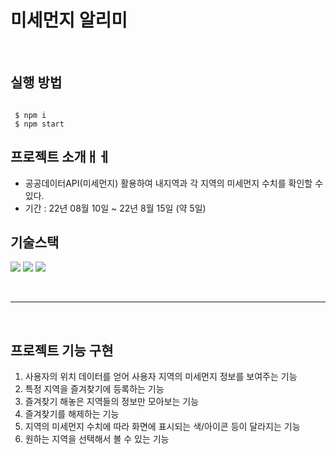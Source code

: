 #  미세먼지 알리미


<br>

## 실행 방법

```

 $ npm i
 $ npm start

```


## 프로젝트 소개ㅐㅔ

- 공공데이터API(미세먼지) 활용하여 내지역과 각 지역의 미세먼지 수치를 확인할 수 있다.
- 기간 : 22년 08월 10일 ~ 22년 8월 15일 (약 5일)

## 기술스택
<img src="https://img.shields.io/badge/React-61DAFB?style=flat-square&logo=React&logoColor=white"/> <img src="https://img.shields.io/badge/Redux-764ABC?style=flat-square&logo=Redux&logoColor=white"/> <img src="https://img.shields.io/badge/emotion-ff69b4"/>
 
</details>

<br>

---

<br>

## 프로젝트 기능 구현

1. 사용자의 위치 데이터를 얻어 사용자 지역의 미세먼지 정보를 보여주는 기능
2. 특정 지역을 즐겨찾기에 등록하는 기능
3. 즐겨찾기 해놓은 지역들의 정보만 모아보는 기능
4. 즐겨찾기를 해제하는 기능
5. 지역의 미세먼지 수치에 따라 화면에 표시되는 색/아이콘 등이 달라지는 기능
6. 원하는 지역을 선택해서 볼 수 있는 기능
